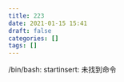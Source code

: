 ```yaml
---
title: 223
date: 2021-01-15 15:41
draft: false
categories: []
tags: []
---
```


/bin/bash: startinsert: 未找到命令
